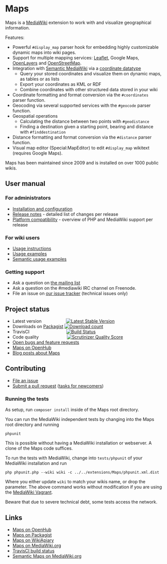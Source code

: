 # Maps

Maps is a [MediaWiki](https://www.mediawiki.org) extension to work with and visualize geographical
information. 

Features:

* Powerful `#display_map` parser hook for embedding highly customizable dynamic maps into wiki pages.
* Support for multiple mapping services: [Leaflet](http://leafletjs.com/), Google Maps, [OpenLayers](http://www.openlayers.org/) and [OpenStreetMap](www.openstreetmap.org/).
* Integration with [Semantic MediaWiki](https://www.semantic-mediawiki.org) via a [coordinate datatype](https://www.semantic-mediawiki.org/wiki/Help:Type_Geographic_coordinate)
    * Query your stored coordinates and visualize them on dynamic maps, as tables or as lists
    * Export your coordinates as KML or RDF
    * Combine coordinates with other structured data stored in your wiki
* Coordinate formatting and format conversion via the `#coordinates` parser function.
* Geocoding via several supported services with the `#geocode` parser function.
* Geospatial operations
    * Calculating the distance between two points with `#geodistance`
    * Finding a destination given a starting point, bearing and distance with `#finddestination`
* Distance formatting and format conversion via the `#distance` parser function.
* Visual map editor (Special:MapEditor) to edit `#display_map` wikitext (requires Google Maps).

Maps has been maintained since 2009 and is installed on over 1000 public wikis.

## User manual

### For administrators

* [Installation and configuration](INSTALL.md)
* [Release notes](RELEASE-NOTES.md) - detailed list of changes per release
* [Platform compatibility](INSTALL.md#platform-compatibility-and-release-status) - overview of PHP and MediaWiki support per release

### For wiki users

* [Usage instructions](https://www.semantic-mediawiki.org/wiki/Maps)
* [Usage examples](https://www.semantic-mediawiki.org/wiki/Category:Maps_examples)
* [Semantic usage examples](https://www.semantic-mediawiki.org/wiki/Semantic_Maps_examples)

### Getting support

* Ask a question on [the mailing list](https://semantic-mediawiki.org/wiki/Mailing_list)
* Ask a question on the #mediawiki IRC channel on Freenode.
* File an issue on [our issue tracker](https://github.com/JeroenDeDauw/Maps/issues) (technical issues only)

## Project status

* Latest version &nbsp;&nbsp;&nbsp;&nbsp;&nbsp;&nbsp;&nbsp;&nbsp;&nbsp;&nbsp;&nbsp;&nbsp;&nbsp;&nbsp;&nbsp;&nbsp;&nbsp;&nbsp; [![Latest Stable Version](https://poser.pugx.org/mediawiki/maps/version.png)](https://packagist.org/packages/mediawiki/maps)
* Downloads on [Packagist](https://packagist.org/packages/mediawiki/maps) [![Download count](https://poser.pugx.org/mediawiki/maps/d/total.png)](https://packagist.org/packages/mediawiki/maps)
* TravisCI &nbsp;&nbsp;&nbsp;&nbsp;&nbsp;&nbsp;&nbsp;&nbsp;&nbsp;&nbsp;&nbsp;&nbsp;&nbsp;&nbsp;&nbsp;&nbsp;&nbsp;&nbsp;&nbsp;&nbsp;&nbsp;&nbsp;&nbsp;&nbsp;&nbsp;&nbsp;&nbsp;&nbsp; [![Build Status](https://secure.travis-ci.org/JeroenDeDauw/Maps.png?branch=master)](http://travis-ci.org/JeroenDeDauw/Maps)
* Code quality &nbsp;&nbsp;&nbsp;&nbsp;&nbsp;&nbsp;&nbsp;&nbsp;&nbsp;&nbsp;&nbsp;&nbsp;&nbsp;&nbsp;&nbsp;&nbsp;&nbsp;&nbsp;&nbsp;&nbsp;&nbsp; [![Scrutinizer Quality Score](https://scrutinizer-ci.com/g/JeroenDeDauw/Maps/badges/quality-score.png?s=3881a27e63cb64e7511d766bfec2e2db5d39bec3)](https://scrutinizer-ci.com/g/JeroenDeDauw/Maps/)
* [Open bugs and feature requests](https://github.com/JeroenDeDauw/Maps/issues)
* [Maps on OpenHub](https://www.ohloh.net/p/maps/)
* [Blog posts about Maps](https://www.entropywins.wtf/blog/tag/maps/)

## Contributing

* [File an issue](https://github.com/JeroenDeDauw/Maps/issues)
* [Submit a pull request](https://github.com/JeroenDeDauw/Maps/pulls) ([tasks for newcomers](https://github.com/JeroenDeDauw/Maps/issues?q=is%3Aissue+is%3Aopen+label%3Anewcomer))

### Running the tests

As setup, run `composer install` inside of the Maps root directory.

You can run the MediaWiki independent tests by changing into the Maps root directory and running

    phpunit
    
This is possible without having a MediaWiki installation or webserver. A clone of the Maps code suffices.

To run the tests with MediaWiki, change into `tests/phpunit` of your MediaWiki installation and run

    php phpunit.php --wiki wiki -c ../../extensions/Maps/phpunit.xml.dist
    
Where you either update `wiki` to match your wikis name, or drop the parameter. The above command
works without modification if you are using the [MediaWiki Vagrant](https://www.mediawiki.org/wiki/MediaWiki-Vagrant).

Beware that due to severe technical debt, some tests access the network.

## Links

* [Maps on OpenHub](https://www.openhub.net/p/maps/)
* [Maps on Packagist](https://packagist.org/packages/mediawiki/maps)
* [Maps on WikiApiary](https://wikiapiary.com/wiki/Extension:Maps)
* [Maps on MediaWiki.org](https://www.mediawiki.org/wiki/Extension:Maps)
* [TravisCI build status](https://travis-ci.org/JeroenDeDauw/Maps)
* [Semantic Maps on MediaWiki.org](https://www.mediawiki.org/wiki/Extension:Semantic_Maps)
